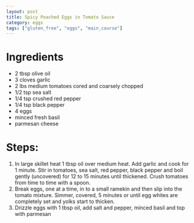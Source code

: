 ```yaml
---
layout: post
title: Spicy Poached Eggs in Tomato Sauce
category: eggs
tags: ["gluten_free", "eggs", "main_course"]
---
```


# Ingredients

* 2 tbsp olive oil
* 3 cloves garlic
* 2 lbs medium tomatoes cored and coarsely chopped
* 1/2 tsp sea salt
* 1/4 tsp crushed red pepper
* 1/4 tsp black pepper
* 4 eggs
* minced fresh basil
* parmesan cheese

# Steps:

1.  In large skillet heat 1 tbsp oil over medium heat.  Add garlic and cook for 1 minute.  Stir in tomatoes, sea salt, red pepper, black pepper and boil gently (uncovered) for 12 to 15 minutes until thickened.  Crush tomatoes from time to time with a spoon.
2.  Break eggs, one at a time, in to a small ramekin and then slip into the tomato mixture.  Simmer, covered, 5 minutes or until egg whites are completely set and yolks start to thicken.
3.  Drizzle eggs with 1 tbsp oil, add salt and pepper, minced basil and top with parmesan


